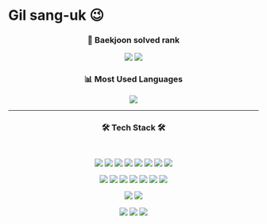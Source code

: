 # Gil sang-uk 😉

<div align="center">
   <h3>🏅 Baekjoon solved rank</h3>
   <img src="http://mazassumnida.wtf/api/v2/generate_badge?boj=sona_supporter"/>
   <img src="http://mazandi.herokuapp.com/api?handle=sona_supporter&theme=warm"/>
</div>
<div align="center">
   <h3>📊 Most Used Languages</h3>
   <img src="https://github-readme-stats.vercel.app/api/top-langs/?username=gilsanguk&layout=compact&theme=dark&langs_count=6"/>
</div>
  
***
<h3 align="center"><b>🛠 Tech Stack 🛠</b></h3>
</br>
<p align="center">
   <img src="https://img.shields.io/badge/Python-3776AB?style=for-the-badge&logo=Python&logoColor=white">
   <img src="https://img.shields.io/badge/Java-007396?style=for-the-badge&logo=Java&logoColor=white">
   <img src="https://img.shields.io/badge/c++-00599C?style=for-the-badge&logo=c%2B%2B&logoColor=white">
   <img src="https://img.shields.io/badge/django-092E20?style=for-the-badge&logo=django&logoColor=white">
   <img src="https://img.shields.io/badge/springboot-6DB33F?style=for-the-badge&logo=springboot&logoColor=white">
   <img src="https://img.shields.io/badge/mysql-4479A1?style=for-the-badge&logo=mysql&logoColor=white"> 
   <img src="https://img.shields.io/badge/redis-DC382D?style=for-the-badge&logo=redis&logoColor=white">
   <img src="https://img.shields.io/badge/gRPC-007396?style=for-the-badge&logo=gRPC&logoColor=white">
</p>
<p align="center">
   <img src="https://img.shields.io/badge/HTML5-E34F26?style=for-the-badge&logo=HTML5&logoColor=white">
   <img src="https://img.shields.io/badge/CSS3-1572B6?style=for-the-badge&logo=CSS3&logoColor=white">
   <img src="https://img.shields.io/badge/JavaScript-F7DF1E?style=for-the-badge&logo=JavaScript&logoColor=white">
   <img src="https://img.shields.io/badge/typescript-3178C6?style=for-the-badge&logo=typescript&logoColor=white">
   <img src="https://img.shields.io/badge/Vue.js-4FC08D?style=for-the-badge&logo=Vue.js&logoColor=white">
   <img src="https://img.shields.io/badge/next.js-000000?style=for-the-badge&logo=nextdotjs&logoColor=white">
   <img src="https://img.shields.io/badge/redux-764ABC?style=for-the-badge&logo=redux&logoColor=white">
</p>
<p align="center">
   <img src="https://img.shields.io/badge/docker-2496ED?style=for-the-badge&logo=docker&logoColor=white">
   <img src="https://img.shields.io/badge/jenkins-D24939?style=for-the-badge&logo=jenkins&logoColor=white">
</p>
<p align="center">
   <img src="https://img.shields.io/badge/jira-0052CC?style=for-the-badge&logo=jira&logoColor=white">
   <img src="https://img.shields.io/badge/notion-000000?style=for-the-badge&logo=notion&logoColor=white">
   <img src="https://img.shields.io/badge/git-F05032?style=for-the-badge&logo=git&logoColor=white">
</p>
